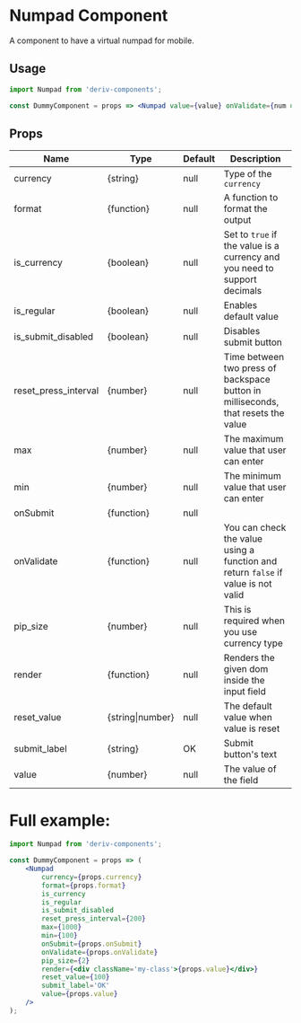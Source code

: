 # Numpad Component

A component to have a virtual numpad for mobile.

## Usage

```jsx
import Numpad from 'deriv-components';

const DummyComponent = props => <Numpad value={value} onValidate={num => num < 120 && num > 110} />;
```

## Props

| Name                 | Type             | Default | Description                                                                       |
| -------------------- | ---------------- | ------- | --------------------------------------------------------------------------------- |
| currency             | {string}         | null    | Type of the `currency`                                                            |
| format               | {function}       | null    | A function to format the output                                                   |
| is_currency          | {boolean}        | null    | Set to `true` if the value is a currency and you need to support decimals         |
| is_regular           | {boolean}        | null    | Enables default value                                                             |
| is_submit_disabled   | {boolean}        | null    | Disables submit button                                                            |
| reset_press_interval | {number}         | null    | Time between two press of backspace button in milliseconds, that resets the value |
| max                  | {number}         | null    | The maximum value that user can enter                                             |
| min                  | {number}         | null    | The minimum value that user can enter                                             |
| onSubmit             | {function}       | null    |                                                                                   |
| onValidate           | {function}       | null    | You can check the value using a function and return `false` if value is not valid |
| pip_size             | {number}         | null    | This is required when you use currency type                                       |
| render               | {function}       | null    | Renders the given dom inside the input field                                      |
| reset_value          | {string\|number} | null    | The default value when value is reset                                             |
| submit_label         | {string}         | OK      | Submit button's text                                                              |
| value                | {number}         | null    | The value of the field                                                            |

# Full example:

```jsx
import Numpad from 'deriv-components';

const DummyComponent = props => (
    <Numpad
        currency={props.currency}
        format={props.format}
        is_currency
        is_regular
        is_submit_disabled
        reset_press_interval={200}
        max={1000}
        min={100}
        onSubmit={props.onSubmit}
        onValidate={props.onValidate}
        pip_size={2}
        render={<div className='my-class'>{props.value}</div>}
        reset_value={100}
        submit_label='OK'
        value={props.value}
    />
);
```
